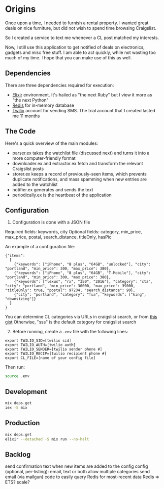 # Origins

Once upon a time, I needed to furnish a rental property. I wanted great deals on nice furniture, but did not wish to spend time browsing Craigslist.

So I created a service to text me whenever a CL post matched my interests.

Now, I still use this application to get notified of deals on electronics, gadgets and misc free stuff. I am able to act quickly, while not wasting too much of my time. I hope that you can make use of this as well.

## Dependencies

There are three dependencies required for execution:
- [Elixir](https://elixir-lang.org/install.html#distributions) environment. It's hailed as "the next Ruby" but I view it more as "the next Python"
- [Redis](https://redis.io/download) for in-memory database
- [Twilio](https://www.twilio.com/try-twilio) account for sending SMS. The trial account that I created lasted me 11 months

## The Code

Here's a quick overview of the main modules:
- parser.ex takes the watchlist file (discussed next) and turns it into a more computer-friendly format
- downloader.ex and extractor.ex fetch and transform the relevant Craigslist posts
- storer.ex keeps a record of previously-seen items, which prevents duplicate notifications, and mass spamming when new entries are added to the watchlist
- notifier.ex generates and sends the text
- periodically.ex is the heartbeat of the application

## Configuration

1. Configuration is done with a JSON file

Required fields: keywords, city
Optional fields: category, min_price, max_price, postal, search_distance, titleOnly, hasPic

An example of a configuration file:
```
{"items":
  [ 
    {"keywords": ["iPhone", "8 plus", "64GB", "unlocked"], "city": "portland", "min_price": 300, "max_price": 380},
    {"keywords": ["iPhone", "8 plus", "64GB", "T-Mobile"], "city": "portland", "min_price": 300, "max_price": 380},
    {"keywords": ["lexus", "rx", "350", "2016"], "category": "cta", "city": "portland", "min_price": 30000, "max_price": 39000, "titleOnly": true, "postal": 97204, "search_distance": 90},
    {"city": "portland", "category": "fua", "keywords": ["king", "downsizing"]}
  ]
}
```

You can determine CL categories via URLs in craigslist search, or from [this gist](https://gist.github.com/flodel/2573531#file-pick-category-r)
Otherwise, "sss" is the default category for craigslist search

2. Before running, create a `.env` file with the following lines:

```
export TWILIO_SID=[twilio sid]
export TWILIO_AUTH=[twilio auth]
export TWILIO_SENDER=[twilio sender phone #]
export TWILIO_RECIP=[twilio recipient phone #]
export CL_FILE=[name of your config file]
```

Then run:
```bash
source .env
```

## Development
```bash
mix deps.get
iex -S mix
```

## Production
```bash
mix deps.get
elixir --detached -S mix run --no-halt
```

## Backlog
send confirmation text when new items are added to the config
config (optional, per-listing):
  email, text or both
  allow multiple categories
send email (via mailgun)
code to easily query Redis for most-recent data
Redis => ETS?
scale?